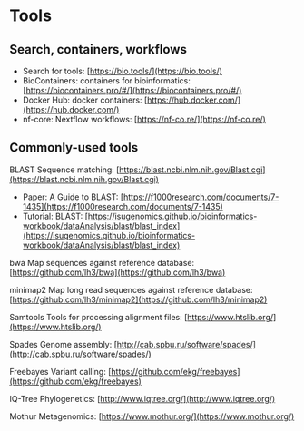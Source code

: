 # Tools

## Search, containers, workflows

* Search for tools: [https://bio.tools/](https://bio.tools/)
* BioContainers: containers for bioinformatics: [https://biocontainers.pro/#/](https://biocontainers.pro/#/)
* Docker Hub: docker containers: [https://hub.docker.com/](https://hub.docker.com/)
* nf-core: Nextflow workflows: [https://nf-co.re/](https://nf-co.re/)

## Commonly-used tools

<ss>BLAST</ss> Sequence matching: [https://blast.ncbi.nlm.nih.gov/Blast.cgi](https://blast.ncbi.nlm.nih.gov/Blast.cgi)

* Paper: A Guide to BLAST: [https://f1000research.com/documents/7-1435](https://f1000research.com/documents/7-1435)
* Tutorial: BLAST: [https://isugenomics.github.io/bioinformatics-workbook/dataAnalysis/blast/blast_index](https://isugenomics.github.io/bioinformatics-workbook/dataAnalysis/blast/blast_index)

<!-- <ss>FastQC</ss> -->

<ss>bwa</ss> Map sequences against reference database: [https://github.com/lh3/bwa](https://github.com/lh3/bwa)

<ss>minimap2</ss> Map long read sequences against reference database: [https://github.com/lh3/minimap2](https://github.com/lh3/minimap2)

<ss>Samtools</ss> Tools for processing alignment files: [https://www.htslib.org/](https://www.htslib.org/)

<!-- <ss>Bedtools</ss>    -->

<ss>Spades</ss> Genome assembly: [http://cab.spbu.ru/software/spades/](http://cab.spbu.ru/software/spades/)

<ss>Freebayes</ss> Variant calling: [https://github.com/ekg/freebayes](https://github.com/ekg/freebayes)

<ss>IQ-Tree</ss> Phylogenetics: [http://www.iqtree.org/](http://www.iqtree.org/)

<ss>Mothur</ss> Metagenomics: [https://www.mothur.org/](https://www.mothur.org/)
